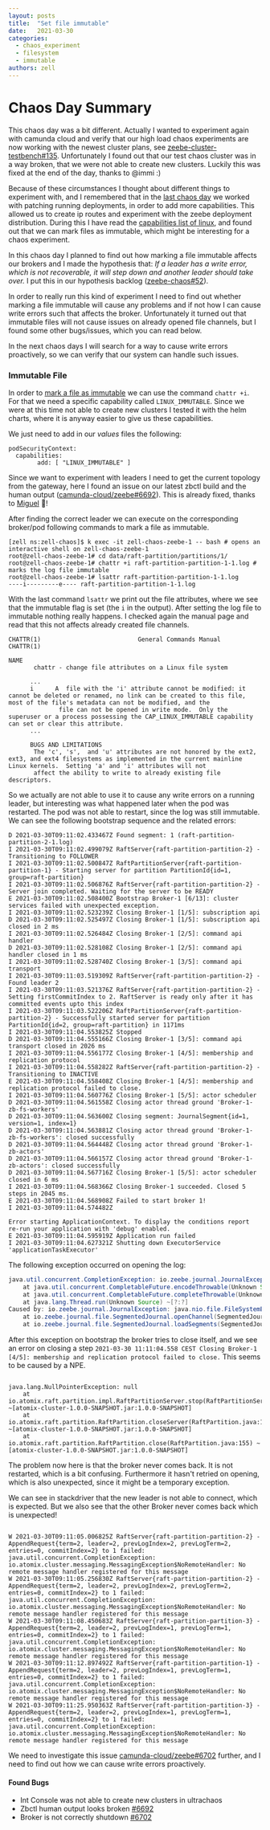 ```yaml
---
layout: posts
title:  "Set file immutable"
date:   2021-03-30
categories: 
  - chaos_experiment 
  - filesystem 
  - immutable
authors: zell
---
```


# Chaos Day Summary

This chaos day was a bit different. Actually I wanted to experiment again with camunda cloud and verify that our high load chaos experiments are now working with the newest cluster plans, see [zeebe-cluster-testbench#135](https://github.com/zeebe-io/zeebe-cluster-testbench/issues/135). 
Unfortunately I found out that our test chaos cluster was in a way broken, that we were not able to create new clusters. Luckily this was fixed at the end of the day, thanks to @immi :) 

Because of these circumstances I thought about different things to experiment with, and I remembered that in the [last chaos day](/2021-03-23-camunda-cloud-network-partition/index.md) we worked with patching running deployments, in order to add more capabilities.
This allowed us to create ip routes and experiment with the zeebe deployment distribution. During this I have read the [capabilities list of linux](https://man7.org/linux/man-pages/man7/capabilities.7.html), and found out that we can mark files as immutable, which might be interesting for a chaos experiment.

In this chaos day I planned to find out how marking a file immutable affects our brokers and I made the hypothesis that: *If a leader has a write error, which is not recoverable, it will step down and another leader should take over.* I put this in our hypothesis backlog ([zeebe-chaos#52](https://github.com/zeebe-io/zeebe-chaos/issues/52)). 

In order to really run this kind of experiment I need to find out whether marking a file immutable will cause any problems and if not how I can cause write errors such that affects the broker.
Unfortunately it turned out that immutable files will not cause issues on already opened file channels, but I found some other bugs/issues, which you can read below.

In the next chaos days I will search for a way to cause write errors proactively, so we can verify that our system can handle such issues.

### Immutable File

In order to [mark a file as immutable](https://delightlylinux.wordpress.com/2012/12/11/file-immutable-attribute/) we can use the command `chattr +i`. For that we need a specific capability called `LINUX_IMMUTABLE`. Since we were at this time not able to create new clusters I tested it with the helm charts, where it is anyway easier to give us these capabilities.

We just need to add in our *values* files the following:

```shell
podSecurityContext:
  capabilities:
        add: [ "LINUX_IMMUTABLE" ]
```

Since we want to experiment with leaders I need to get the current topology from the gateway, here I found an issue on our latest zbctl build and the human output ([camunda-cloud/zeebe#6692](https://github.com/camunda-cloud/zeebe/issues/6692)). This is already fixed, thanks to [Miguel](https://github.com/MiguelPires) :rocket:!

After finding the correct leader we can execute on the corresponding broker/pod following commands to mark a file as immutable.

```shell
[zell ns:zell-chaos]$ k exec -it zell-chaos-zeebe-1 -- bash # opens an interactive shell on zell-chaos-zeebe-1
root@zell-chaos-zeebe-1# cd data/raft-partition/partitions/1/
root@zell-chaos-zeebe-1# chattr +i raft-partition-partition-1-1.log # marks the log file immutable
root@zell-chaos-zeebe-1# lsattr raft-partition-partition-1-1.log
----i---------e---- raft-partition-partition-1-1.log
```

With the last command `lsattr` we print out the file attributes, where we see that the immutable flag is set (the `i` in the output).
After setting the log file to immutable nothing really happens. I checked again the manual page and read that this not affects already created file channels.

```shell
CHATTR(1)                           General Commands Manual                          CHATTR(1)

NAME
       chattr - change file attributes on a Linux file system

      ...
      i      A  file with the 'i' attribute cannot be modified: it cannot be deleted or renamed, no link can be created to this file, most of the file's metadata can not be modified, and the
              file can not be opened in write mode.  Only the superuser or a process possessing the CAP_LINUX_IMMUTABLE capability can set or clear this attribute.
      ...
      
      BUGS AND LIMITATIONS
       The 'c', 's',  and 'u' attributes are not honored by the ext2, ext3, and ext4 filesystems as implemented in the current mainline Linux kernels.  Setting 'a' and 'i' attributes will not
       affect the ability to write to already existing file descriptors.
```

So we actually are not able to use it to cause any write errors on a running leader, but interesting was what happened later when the pod was restarted. The pod was not able to restart, since the log was still immutable. We can see the following bootstrap sequence and the related errors:

```shell
D 2021-03-30T09:11:02.433467Z Found segment: 1 (raft-partition-partition-2-1.log) 
I 2021-03-30T09:11:02.499079Z RaftServer{raft-partition-partition-2} - Transitioning to FOLLOWER 
I 2021-03-30T09:11:02.500847Z RaftPartitionServer{raft-partition-partition-1} - Starting server for partition PartitionId{id=1, group=raft-partition} 
I 2021-03-30T09:11:02.506876Z RaftServer{raft-partition-partition-2} - Server join completed. Waiting for the server to be READY 
E 2021-03-30T09:11:02.508400Z Bootstrap Broker-1 [6/13]: cluster services failed with unexpected exception. 
I 2021-03-30T09:11:02.523239Z Closing Broker-1 [1/5]: subscription api 
D 2021-03-30T09:11:02.525497Z Closing Broker-1 [1/5]: subscription api closed in 2 ms 
I 2021-03-30T09:11:02.526484Z Closing Broker-1 [2/5]: command api handler 
D 2021-03-30T09:11:02.528108Z Closing Broker-1 [2/5]: command api handler closed in 1 ms 
I 2021-03-30T09:11:02.528740Z Closing Broker-1 [3/5]: command api transport 
I 2021-03-30T09:11:03.519309Z RaftServer{raft-partition-partition-2} - Found leader 2 
I 2021-03-30T09:11:03.521376Z RaftServer{raft-partition-partition-2} - Setting firstCommitIndex to 2. RaftServer is ready only after it has committed events upto this index 
I 2021-03-30T09:11:03.522206Z RaftPartitionServer{raft-partition-partition-2} - Successfully started server for partition PartitionId{id=2, group=raft-partition} in 1171ms 
I 2021-03-30T09:11:04.553825Z Stopped 
D 2021-03-30T09:11:04.555166Z Closing Broker-1 [3/5]: command api transport closed in 2026 ms 
I 2021-03-30T09:11:04.556177Z Closing Broker-1 [4/5]: membership and replication protocol 
I 2021-03-30T09:11:04.558282Z RaftServer{raft-partition-partition-2} - Transitioning to INACTIVE 
E 2021-03-30T09:11:04.558408Z Closing Broker-1 [4/5]: membership and replication protocol failed to close. 
I 2021-03-30T09:11:04.560776Z Closing Broker-1 [5/5]: actor scheduler 
D 2021-03-30T09:11:04.561558Z Closing actor thread ground 'Broker-1-zb-fs-workers' 
D 2021-03-30T09:11:04.563600Z Closing segment: JournalSegment{id=1, version=1, index=1} 
D 2021-03-30T09:11:04.563881Z Closing actor thread ground 'Broker-1-zb-fs-workers': closed successfully 
D 2021-03-30T09:11:04.564448Z Closing actor thread ground 'Broker-1-zb-actors' 
D 2021-03-30T09:11:04.566157Z Closing actor thread ground 'Broker-1-zb-actors': closed successfully 
D 2021-03-30T09:11:04.567716Z Closing Broker-1 [5/5]: actor scheduler closed in 6 ms 
I 2021-03-30T09:11:04.568366Z Closing Broker-1 succeeded. Closed 5 steps in 2045 ms. 
E 2021-03-30T09:11:04.568908Z Failed to start broker 1! 
I 2021-03-30T09:11:04.574482Z 

Error starting ApplicationContext. To display the conditions report re-run your application with 'debug' enabled. 
E 2021-03-30T09:11:04.595919Z Application run failed 
I 2021-03-30T09:11:04.627321Z Shutting down ExecutorService 'applicationTaskExecutor' 
```

The following exception occurred on opening the log:

```java
java.util.concurrent.CompletionException: io.zeebe.journal.JournalException: java.nio.file.FileSystemException: /usr/local/zeebe/data/raft-partition/partitions/1/raft-partition-partition-1-1.log: Operation not permitted
	at java.util.concurrent.CompletableFuture.encodeThrowable(Unknown Source) ~[?:?]
	at java.util.concurrent.CompletableFuture.completeThrowable(Unknown Source) ~[?:?]
	at java.lang.Thread.run(Unknown Source) ~[?:?]
Caused by: io.zeebe.journal.JournalException: java.nio.file.FileSystemException: /usr/local/zeebe/data/raft-partition/partitions/1/raft-partition-partition-1-1.log: Operation not permitted
	at io.zeebe.journal.file.SegmentedJournal.openChannel(SegmentedJournal.java:468) ~[zeebe-journal-1.0.0-SNAPSHOT.jar:1.0.0-SNAPSHOT]
	at io.zeebe.journal.file.SegmentedJournal.loadSegments(SegmentedJournal.java:490) ~[zeebe-journal-1.0.0-SNAPSHOT.jar:1.0.0-SNAPSHOT]
```

After this exception on bootstrap the broker tries to close itself, and we see an error on closing a step `2021-03-30 11:11:04.558 CEST Closing Broker-1 [4/5]: membership and replication protocol failed to close.` This seems to be caused by a NPE.
```shell

java.lang.NullPointerException: null
	at io.atomix.raft.partition.impl.RaftPartitionServer.stop(RaftPartitionServer.java:141) ~[atomix-cluster-1.0.0-SNAPSHOT.jar:1.0.0-SNAPSHOT]
	at io.atomix.raft.partition.RaftPartition.closeServer(RaftPartition.java:165) ~[atomix-cluster-1.0.0-SNAPSHOT.jar:1.0.0-SNAPSHOT]
	at io.atomix.raft.partition.RaftPartition.close(RaftPartition.java:155) ~[atomix-cluster-1.0.0-SNAPSHOT.jar:1.0.0-SNAPSHOT]
```

The problem now here is that the broker never comes back. It is not restarted, which is a bit confusing. Furthermore it hasn't retried on opening, which is also unexpected, since it might be a temporary exception. 

We can see in stackdriver that the new leader is not able to connect, which is expected. But we also see that the other Broker never comes back which is unexpected!

```shell

W 2021-03-30T09:11:05.006825Z RaftServer{raft-partition-partition-2} - AppendRequest{term=2, leader=2, prevLogIndex=2, prevLogTerm=2, entries=0, commitIndex=2} to 1 failed: java.util.concurrent.CompletionException: io.atomix.cluster.messaging.MessagingException$NoRemoteHandler: No remote message handler registered for this message 
W 2021-03-30T09:11:05.256830Z RaftServer{raft-partition-partition-2} - AppendRequest{term=2, leader=2, prevLogIndex=2, prevLogTerm=2, entries=0, commitIndex=2} to 1 failed: java.util.concurrent.CompletionException: io.atomix.cluster.messaging.MessagingException$NoRemoteHandler: No remote message handler registered for this message 
W 2021-03-30T09:11:08.450683Z RaftServer{raft-partition-partition-3} - AppendRequest{term=2, leader=2, prevLogIndex=1, prevLogTerm=1, entries=0, commitIndex=2} to 1 failed: java.util.concurrent.CompletionException: io.atomix.cluster.messaging.MessagingException$NoRemoteHandler: No remote message handler registered for this message 
W 2021-03-30T09:11:12.897492Z RaftServer{raft-partition-partition-1} - AppendRequest{term=2, leader=2, prevLogIndex=1, prevLogTerm=1, entries=0, commitIndex=2} to 1 failed: java.util.concurrent.CompletionException: io.atomix.cluster.messaging.MessagingException$NoRemoteHandler: No remote message handler registered for this message 
W 2021-03-30T09:11:25.950363Z RaftServer{raft-partition-partition-3} - AppendRequest{term=2, leader=2, prevLogIndex=1, prevLogTerm=1, entries=0, commitIndex=2} to 1 failed: java.util.concurrent.CompletionException: io.atomix.cluster.messaging.MessagingException$NoRemoteHandler: No remote message handler registered for this message
```

We need to investigate this issue [camunda-cloud/zeebe#6702](https://github.com/camunda-cloud/zeebe/issues/6702) further, and I need to find out how we can cause write errors proactively.

#### Found Bugs

 * Int Console was not able to create new clusters in ultrachaos 
 * Zbctl human output looks broken [#6692](https://github.com/camunda-cloud/zeebe/issues/6692)
 * Broker is not correctly shutdown [#6702](https://github.com/camunda-cloud/zeebe/issues/6702)


